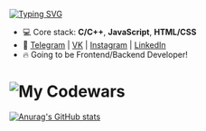 [![Typing SVG](https://readme-typing-svg.herokuapp.com?multiline=true&lines=Islam+Taisumov)](https://git.io/typing-svg)
+ 💻 Core stack: **C/С++**, **JavaScript**, **HTML/CSS** 
+ 🚀 [Telegram](https://t.me/taisumov) | [VK](https://www.vk.com/taisumoov) | [Instagram](https://www.instagram.com/_taisumov) | [LinkedIn](https://www.linkedin.com/in/taisumov/)
+ 🔥 Going to be Frontend/Backend Developer!
# ![My Codewars](https://www.codewars.com/users/taisumov/badges/large)

[![Anurag's GitHub stats](https://github-readme-stats.vercel.app/api?username=taisumov)](https://github.com/anuraghazra/github-readme-stats)

<!--
**taisumov/taisumov** is a ✨ _special_ ✨ repository because its `README.md` (this file) appears on your GitHub profile.

Here are some ideas to get you started:

- 🔭 I’m currently working on ...
- 🌱 I’m currently learning ...
- 👯 I’m looking to collaborate on ...
- 🤔 I’m looking for help with ...
- 💬 Ask me about ...
- 📫 How to reach me: ...
- 😄 Pronouns: ...
- ⚡ Fun fact: ...
-->
